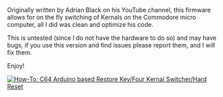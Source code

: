 Originally written by Adrian Black on his YouTube channel, this firmware allows for on the fly switching of Kernals on the Commodore micro computer, all I did was clean and optimize his code.

This is untested (since I do not have the hardware to do so) and may have bugs, if you use this version and find issues please report them, and I will fix them.

Enjoy!

[![How-To: C64 Arduino based Restore Key/Four Kernal Switcher/Hard Reset
](https://img.youtube.com/vi/GPq5xnJRw2w/0.jpg)](https://www.youtube.com/watch?v=GPq5xnJRw2w)



